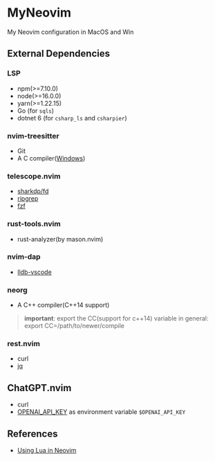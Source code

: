 # MyNeovim

My Neovim configuration in MacOS and Win

## External Dependencies

### LSP

- npm(>=7.10.0)
- node(>=16.0.0)
- yarn(>=1.22.15)
- Go (for `sqls`)
- dotnet 6 (for `csharp_ls` and `csharpier`)

### nvim-treesitter

- Git
- A C compiler([Windows](https://github.com/nvim-treesitter/nvim-treesitter/wiki/Windows-support))

### telescope.nvim

- [sharkdp/fd](https://github.com/sharkdp/fd)
- [ripgrep](https://github.com/BurntSushi/ripgrep)
- [fzf](https://github.com/junegunn/fzf)

### rust-tools.nvim

- rust-analyzer(by mason.nvim)

### nvim-dap

- [lldb-vscode](https://lldb.llvm.org)

### neorg

- A C++ compiler(C++14 support)

> **important**: export the CC(support for c++14) variable in general: export CC=/path/to/newer/compile

### rest.nvim

- curl
- [jq](https://github.com/stedolan/jq)

## ChatGPT.nvim

- curl
- [OPENAI_API_KEY](https://beta.openai.com/account/api-keys) as environment variable `$OPENAI_API_KEY`

## References

- [Using Lua in Neovim](https://github.com/nanotee/nvim-lua-guide)
